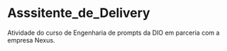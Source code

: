 # Asssitente_de_Delivery
Atividade do curso de Engenharia de prompts da DIO em parceria com a empresa Nexus.
